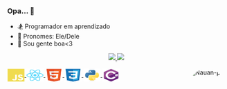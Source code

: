 ### Opa... 🐬

- 🏂 Programador em aprendizado
- 🎌 Pronomes: Ele/Dele
- 🦖 Sou gente boa<3

<div align="center">
  <a href="https://github.com/rafaballerini">
  <img height="180em" src="https://github-readme-stats.vercel.app/api?username=NauaaN&show_icons=true&theme=tokyonight&include_all_commits=true&count_private=true"/>
  <img height="180em" src="https://github-readme-stats.vercel.app/api/top-langs/?username=NauaaN&layout=compact&langs_count=7&theme=tokyonight"/>
</div>
  
  <div style="display: inline_block"><br>
  <img align="center" alt="Nauan-Js" height="30" width="40" src="https://raw.githubusercontent.com/devicons/devicon/master/icons/javascript/javascript-plain.svg">
  <img align="center" alt="Nauan-React" height="30" width="40" src="https://raw.githubusercontent.com/devicons/devicon/master/icons/react/react-original.svg">
  <img align="center" alt="Nauan-HTML" height="30" width="40" src="https://raw.githubusercontent.com/devicons/devicon/master/icons/html5/html5-original.svg">
  <img align="center" alt="Nauan-CSS" height="30" width="40" src="https://raw.githubusercontent.com/devicons/devicon/master/icons/css3/css3-original.svg">
  <img align="center" alt="Nauan-Python" height="30" width="40" src="https://raw.githubusercontent.com/devicons/devicon/master/icons/python/python-original.svg">
  <img align="center" alt="\Nauan-Csharp" height="30" width="40" src="https://raw.githubusercontent.com/devicons/devicon/master/icons/csharp/csharp-original.svg">
  <img align="right" alt="Nauan-pic" height="150" style="border-radius:50px;" src="https://images-ext-1.discordapp.net/external/tgin9duG0VNJpDNKSxzLYM9a5_LZByewpK74VanOUm4/https/media.tenor.com/XXWC7M9Bl-EAAAPo/devil-anime.mp4">
</div>
